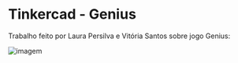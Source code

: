 # Tinkercad - Genius

Trabalho feito por Laura Persilva e Vitória Santos sobre jogo Genius:

<img src="https://github.com/laurapersilva/Tinkercad/assets/161455932/6c5f266b-988d-489c-a75b-9f3ee1504de7" alt="imagem">
